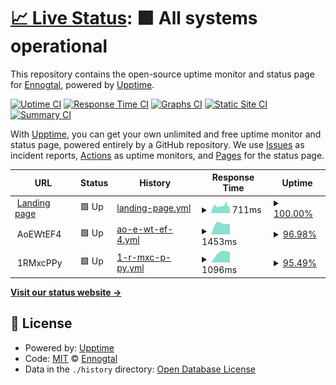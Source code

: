# [📈 Live Status](https://Ennogtal.github.io/upptime): <!--live status--> **🟩 All systems operational**

This repository contains the open-source uptime monitor and status page for [Ennogtal](https://ennogtal.com), powered by [Upptime](https://github.com/upptime/upptime).

[![Uptime CI](https://github.com/Ennogtal/upptime/workflows/Uptime%20CI/badge.svg)](https://github.com/Ennogtal/upptime/actions?query=workflow%3A%22Uptime+CI%22)
[![Response Time CI](https://github.com/Ennogtal/upptime/workflows/Response%20Time%20CI/badge.svg)](https://github.com/Ennogtal/upptime/actions?query=workflow%3A%22Response+Time+CI%22)
[![Graphs CI](https://github.com/Ennogtal/upptime/workflows/Graphs%20CI/badge.svg)](https://github.com/Ennogtal/upptime/actions?query=workflow%3A%22Graphs+CI%22)
[![Static Site CI](https://github.com/Ennogtal/upptime/workflows/Static%20Site%20CI/badge.svg)](https://github.com/Ennogtal/upptime/actions?query=workflow%3A%22Static+Site+CI%22)
[![Summary CI](https://github.com/Ennogtal/upptime/workflows/Summary%20CI/badge.svg)](https://github.com/Ennogtal/upptime/actions?query=workflow%3A%22Summary+CI%22)

With [Upptime](https://upptime.js.org), you can get your own unlimited and free uptime monitor and status page, powered entirely by a GitHub repository. We use [Issues](https://github.com/Ennogtal/upptime/issues) as incident reports, [Actions](https://github.com/Ennogtal/upptime/actions) as uptime monitors, and [Pages](https://Ennogtal.github.io/upptime) for the status page.

<!--start: status pages-->
<!-- This summary is generated by Upptime (https://github.com/upptime/upptime) -->
<!-- Do not edit this manually, your changes will be overwritten -->
<!-- prettier-ignore -->
| URL | Status | History | Response Time | Uptime |
| --- | ------ | ------- | ------------- | ------ |
| <img alt="" src="https://icons.duckduckgo.com/ip3/ennogtal.com.ico" height="13"> [Landing page](https://ennogtal.com) | 🟩 Up | [landing-page.yml](https://github.com/ennogtal/upptime/commits/HEAD/history/landing-page.yml) | <details><summary><img alt="Response time graph" src="./graphs/landing-page/response-time-week.png" height="20"> 711ms</summary><br><a href="https://Ennogtal.github.io/upptime/history/landing-page"><img alt="Response time 721" src="https://img.shields.io/endpoint?url=https%3A%2F%2Fraw.githubusercontent.com%2Fennogtal%2Fupptime%2FHEAD%2Fapi%2Flanding-page%2Fresponse-time.json"></a><br><a href="https://Ennogtal.github.io/upptime/history/landing-page"><img alt="24-hour response time 843" src="https://img.shields.io/endpoint?url=https%3A%2F%2Fraw.githubusercontent.com%2Fennogtal%2Fupptime%2FHEAD%2Fapi%2Flanding-page%2Fresponse-time-day.json"></a><br><a href="https://Ennogtal.github.io/upptime/history/landing-page"><img alt="7-day response time 711" src="https://img.shields.io/endpoint?url=https%3A%2F%2Fraw.githubusercontent.com%2Fennogtal%2Fupptime%2FHEAD%2Fapi%2Flanding-page%2Fresponse-time-week.json"></a><br><a href="https://Ennogtal.github.io/upptime/history/landing-page"><img alt="30-day response time 721" src="https://img.shields.io/endpoint?url=https%3A%2F%2Fraw.githubusercontent.com%2Fennogtal%2Fupptime%2FHEAD%2Fapi%2Flanding-page%2Fresponse-time-month.json"></a><br><a href="https://Ennogtal.github.io/upptime/history/landing-page"><img alt="1-year response time 721" src="https://img.shields.io/endpoint?url=https%3A%2F%2Fraw.githubusercontent.com%2Fennogtal%2Fupptime%2FHEAD%2Fapi%2Flanding-page%2Fresponse-time-year.json"></a></details> | <details><summary><a href="https://Ennogtal.github.io/upptime/history/landing-page">100.00%</a></summary><a href="https://Ennogtal.github.io/upptime/history/landing-page"><img alt="All-time uptime 99.97%" src="https://img.shields.io/endpoint?url=https%3A%2F%2Fraw.githubusercontent.com%2Fennogtal%2Fupptime%2FHEAD%2Fapi%2Flanding-page%2Fuptime.json"></a><br><a href="https://Ennogtal.github.io/upptime/history/landing-page"><img alt="24-hour uptime 100.00%" src="https://img.shields.io/endpoint?url=https%3A%2F%2Fraw.githubusercontent.com%2Fennogtal%2Fupptime%2FHEAD%2Fapi%2Flanding-page%2Fuptime-day.json"></a><br><a href="https://Ennogtal.github.io/upptime/history/landing-page"><img alt="7-day uptime 100.00%" src="https://img.shields.io/endpoint?url=https%3A%2F%2Fraw.githubusercontent.com%2Fennogtal%2Fupptime%2FHEAD%2Fapi%2Flanding-page%2Fuptime-week.json"></a><br><a href="https://Ennogtal.github.io/upptime/history/landing-page"><img alt="30-day uptime 100.00%" src="https://img.shields.io/endpoint?url=https%3A%2F%2Fraw.githubusercontent.com%2Fennogtal%2Fupptime%2FHEAD%2Fapi%2Flanding-page%2Fuptime-month.json"></a><br><a href="https://Ennogtal.github.io/upptime/history/landing-page"><img alt="1-year uptime 99.97%" src="https://img.shields.io/endpoint?url=https%3A%2F%2Fraw.githubusercontent.com%2Fennogtal%2Fupptime%2FHEAD%2Fapi%2Flanding-page%2Fuptime-year.json"></a></details>
| <img alt="" src="https://icons.duckduckgo.com/ip3/null.ico" height="13"> AoEWtEF4 | 🟩 Up | [ao-e-wt-ef-4.yml](https://github.com/ennogtal/upptime/commits/HEAD/history/ao-e-wt-ef-4.yml) | <details><summary><img alt="Response time graph" src="./graphs/ao-e-wt-ef-4/response-time-week.png" height="20"> 1453ms</summary><br><a href="https://Ennogtal.github.io/upptime/history/ao-e-wt-ef-4"><img alt="Response time 1453" src="https://img.shields.io/endpoint?url=https%3A%2F%2Fraw.githubusercontent.com%2Fennogtal%2Fupptime%2FHEAD%2Fapi%2Fao-e-wt-ef-4%2Fresponse-time.json"></a><br><a href="https://Ennogtal.github.io/upptime/history/ao-e-wt-ef-4"><img alt="24-hour response time 1570" src="https://img.shields.io/endpoint?url=https%3A%2F%2Fraw.githubusercontent.com%2Fennogtal%2Fupptime%2FHEAD%2Fapi%2Fao-e-wt-ef-4%2Fresponse-time-day.json"></a><br><a href="https://Ennogtal.github.io/upptime/history/ao-e-wt-ef-4"><img alt="7-day response time 1453" src="https://img.shields.io/endpoint?url=https%3A%2F%2Fraw.githubusercontent.com%2Fennogtal%2Fupptime%2FHEAD%2Fapi%2Fao-e-wt-ef-4%2Fresponse-time-week.json"></a><br><a href="https://Ennogtal.github.io/upptime/history/ao-e-wt-ef-4"><img alt="30-day response time 1453" src="https://img.shields.io/endpoint?url=https%3A%2F%2Fraw.githubusercontent.com%2Fennogtal%2Fupptime%2FHEAD%2Fapi%2Fao-e-wt-ef-4%2Fresponse-time-month.json"></a><br><a href="https://Ennogtal.github.io/upptime/history/ao-e-wt-ef-4"><img alt="1-year response time 1453" src="https://img.shields.io/endpoint?url=https%3A%2F%2Fraw.githubusercontent.com%2Fennogtal%2Fupptime%2FHEAD%2Fapi%2Fao-e-wt-ef-4%2Fresponse-time-year.json"></a></details> | <details><summary><a href="https://Ennogtal.github.io/upptime/history/ao-e-wt-ef-4">96.98%</a></summary><a href="https://Ennogtal.github.io/upptime/history/ao-e-wt-ef-4"><img alt="All-time uptime 96.98%" src="https://img.shields.io/endpoint?url=https%3A%2F%2Fraw.githubusercontent.com%2Fennogtal%2Fupptime%2FHEAD%2Fapi%2Fao-e-wt-ef-4%2Fuptime.json"></a><br><a href="https://Ennogtal.github.io/upptime/history/ao-e-wt-ef-4"><img alt="24-hour uptime 100.00%" src="https://img.shields.io/endpoint?url=https%3A%2F%2Fraw.githubusercontent.com%2Fennogtal%2Fupptime%2FHEAD%2Fapi%2Fao-e-wt-ef-4%2Fuptime-day.json"></a><br><a href="https://Ennogtal.github.io/upptime/history/ao-e-wt-ef-4"><img alt="7-day uptime 96.98%" src="https://img.shields.io/endpoint?url=https%3A%2F%2Fraw.githubusercontent.com%2Fennogtal%2Fupptime%2FHEAD%2Fapi%2Fao-e-wt-ef-4%2Fuptime-week.json"></a><br><a href="https://Ennogtal.github.io/upptime/history/ao-e-wt-ef-4"><img alt="30-day uptime 96.98%" src="https://img.shields.io/endpoint?url=https%3A%2F%2Fraw.githubusercontent.com%2Fennogtal%2Fupptime%2FHEAD%2Fapi%2Fao-e-wt-ef-4%2Fuptime-month.json"></a><br><a href="https://Ennogtal.github.io/upptime/history/ao-e-wt-ef-4"><img alt="1-year uptime 96.98%" src="https://img.shields.io/endpoint?url=https%3A%2F%2Fraw.githubusercontent.com%2Fennogtal%2Fupptime%2FHEAD%2Fapi%2Fao-e-wt-ef-4%2Fuptime-year.json"></a></details>
| <img alt="" src="https://icons.duckduckgo.com/ip3/null.ico" height="13"> 1RMxcPPy | 🟩 Up | [1-r-mxc-p-py.yml](https://github.com/ennogtal/upptime/commits/HEAD/history/1-r-mxc-p-py.yml) | <details><summary><img alt="Response time graph" src="./graphs/1-r-mxc-p-py/response-time-week.png" height="20"> 1096ms</summary><br><a href="https://Ennogtal.github.io/upptime/history/1-r-mxc-p-py"><img alt="Response time 1096" src="https://img.shields.io/endpoint?url=https%3A%2F%2Fraw.githubusercontent.com%2Fennogtal%2Fupptime%2FHEAD%2Fapi%2F1-r-mxc-p-py%2Fresponse-time.json"></a><br><a href="https://Ennogtal.github.io/upptime/history/1-r-mxc-p-py"><img alt="24-hour response time 1206" src="https://img.shields.io/endpoint?url=https%3A%2F%2Fraw.githubusercontent.com%2Fennogtal%2Fupptime%2FHEAD%2Fapi%2F1-r-mxc-p-py%2Fresponse-time-day.json"></a><br><a href="https://Ennogtal.github.io/upptime/history/1-r-mxc-p-py"><img alt="7-day response time 1096" src="https://img.shields.io/endpoint?url=https%3A%2F%2Fraw.githubusercontent.com%2Fennogtal%2Fupptime%2FHEAD%2Fapi%2F1-r-mxc-p-py%2Fresponse-time-week.json"></a><br><a href="https://Ennogtal.github.io/upptime/history/1-r-mxc-p-py"><img alt="30-day response time 1096" src="https://img.shields.io/endpoint?url=https%3A%2F%2Fraw.githubusercontent.com%2Fennogtal%2Fupptime%2FHEAD%2Fapi%2F1-r-mxc-p-py%2Fresponse-time-month.json"></a><br><a href="https://Ennogtal.github.io/upptime/history/1-r-mxc-p-py"><img alt="1-year response time 1096" src="https://img.shields.io/endpoint?url=https%3A%2F%2Fraw.githubusercontent.com%2Fennogtal%2Fupptime%2FHEAD%2Fapi%2F1-r-mxc-p-py%2Fresponse-time-year.json"></a></details> | <details><summary><a href="https://Ennogtal.github.io/upptime/history/1-r-mxc-p-py">95.49%</a></summary><a href="https://Ennogtal.github.io/upptime/history/1-r-mxc-p-py"><img alt="All-time uptime 95.49%" src="https://img.shields.io/endpoint?url=https%3A%2F%2Fraw.githubusercontent.com%2Fennogtal%2Fupptime%2FHEAD%2Fapi%2F1-r-mxc-p-py%2Fuptime.json"></a><br><a href="https://Ennogtal.github.io/upptime/history/1-r-mxc-p-py"><img alt="24-hour uptime 100.00%" src="https://img.shields.io/endpoint?url=https%3A%2F%2Fraw.githubusercontent.com%2Fennogtal%2Fupptime%2FHEAD%2Fapi%2F1-r-mxc-p-py%2Fuptime-day.json"></a><br><a href="https://Ennogtal.github.io/upptime/history/1-r-mxc-p-py"><img alt="7-day uptime 95.49%" src="https://img.shields.io/endpoint?url=https%3A%2F%2Fraw.githubusercontent.com%2Fennogtal%2Fupptime%2FHEAD%2Fapi%2F1-r-mxc-p-py%2Fuptime-week.json"></a><br><a href="https://Ennogtal.github.io/upptime/history/1-r-mxc-p-py"><img alt="30-day uptime 95.49%" src="https://img.shields.io/endpoint?url=https%3A%2F%2Fraw.githubusercontent.com%2Fennogtal%2Fupptime%2FHEAD%2Fapi%2F1-r-mxc-p-py%2Fuptime-month.json"></a><br><a href="https://Ennogtal.github.io/upptime/history/1-r-mxc-p-py"><img alt="1-year uptime 95.49%" src="https://img.shields.io/endpoint?url=https%3A%2F%2Fraw.githubusercontent.com%2Fennogtal%2Fupptime%2FHEAD%2Fapi%2F1-r-mxc-p-py%2Fuptime-year.json"></a></details>

<!--end: status pages-->

[**Visit our status website →**](https://Ennogtal.github.io/upptime)

## 📄 License

- Powered by: [Upptime](https://github.com/upptime/upptime)
- Code: [MIT](./LICENSE) © [Ennogtal](https://ennogtal.com)
- Data in the `./history` directory: [Open Database License](https://opendatacommons.org/licenses/odbl/1-0/)

